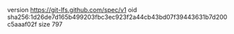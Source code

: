 version https://git-lfs.github.com/spec/v1
oid sha256:1d26de7d165b499203fbc3ec923f2a44cb43bd07f39443631b7d200c5aaaf02f
size 797
